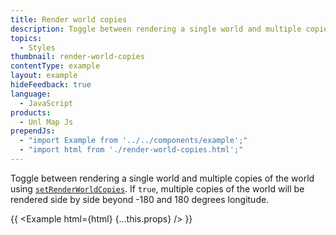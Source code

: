 ```yaml
---
title: Render world copies
description: Toggle between rendering a single world and multiple copies of the world using setRenderWorldCopies.
topics:
  - Styles
thumbnail: render-world-copies
contentType: example
layout: example
hideFeedback: true
language:
  - JavaScript
products:
  - Unl Map Js
prependJs:
  - "import Example from '../../components/example';"
  - "import html from './render-world-copies.html';"
---
```


Toggle between rendering a single world and multiple copies of the world using [`setRenderWorldCopies`](https://u-n-l.github.io/unl-map-js-docs/api/map/#map#setrenderworldcopies). If `true`, multiple copies of the world will be rendered side by side beyond -180 and 180 degrees longitude.

{{ <Example html={html} {...this.props} /> }}
